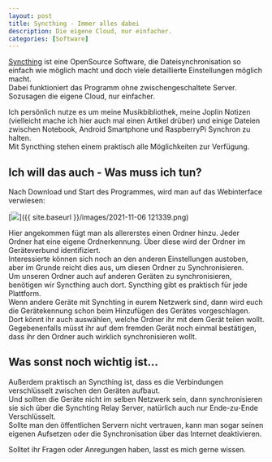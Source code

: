 ```yaml
---
layout: post
title: Syncthing - Immer alles dabei
description: Die eigene Cloud, nur einfacher.
categories: [Software]
---
```

[Syncthing](https://syncthing.net/ "Webseite des Projekts") ist eine OpenSource Software, die Dateisynchronisation so einfach wie möglich macht und doch viele detaillierte Einstellungen möglich macht.  
Dabei funktioniert das Programm ohne zwischengeschaltete Server. Sozusagen die eigene Cloud, nur einfacher.  
  
Ich persönlich nutze es um meine Musikbibliothek, meine Joplin Notizen (vielleicht mache ich hier auch mal einen Artikel drüber) und einige Dateien zwischen Notebook, Android Smartphone und RaspberryPi Synchron zu halten.  
Mit Syncthing stehen einem praktisch alle Möglichkeiten zur Verfügung.  

## Ich will das auch - Was muss ich tun?
Nach Download und Start des Programmes, wird man auf das Webinterface verwiesen:

[<img src="{{ site.baseurl }}/images/2021-11-06 121339.png">]({{ site.baseurl }}/images/2021-11-06 121339.png)
  
Hier angekommen fügt man als allererstes einen Ordner hinzu. Jeder Ordner hat eine eigene Ordnerkennung. Über diese wird der Ordner im Geräteverbund identifiziert.  
Interessierte können sich noch an den anderen Einstellungen austoben, aber im Grunde reicht dies aus, um diesen Ordner zu Synchronisieren.  
Um unseren Ordner auch auf anderen Geräten zu synchronisieren, benötigen wir Syncthing auch dort. Syncthing gibt es praktisch für jede Plattform.  
Wenn andere Geräte mit Synchting in eurem Netzwerk sind, dann wird euch die Gerätekennung schon beim Hinzufügen des Gerätes vorgeschlagen. Dort könnt ihr auch auswählen, welche Ordner ihr mit dem Gerät teilen wollt.  
Gegebenenfalls müsst ihr auf dem fremden Gerät noch einmal bestätigen, dass ihr den Ordner auch wirklich synchronisieren wollt.  

## Was sonst noch wichtig ist...
Außerdem praktisch an Syncthing ist, dass es die Verbindungen verschlüsselt zwischen den Geräten aufbaut.  
Und sollten die Geräte nicht im selben Netzwerk sein, dann synchronisieren sie sich über die Synchting Relay Server, natürlich auch nur Ende-zu-Ende Verschlüsselt.  
Sollte man den öffentlichen Servern nicht vertrauen, kann man sogar seinen eigenen Aufsetzen oder die Synchronisation über das Internet deaktivieren.  
  
  
Solltet ihr Fragen oder Anregungen haben, lasst es mich gerne wissen.
